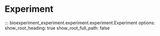 # Experiment

::: bioexperiment_experiment.experiment.experiment.Experiment
    options:
        show_root_heading: true
        show_root_full_path: false
